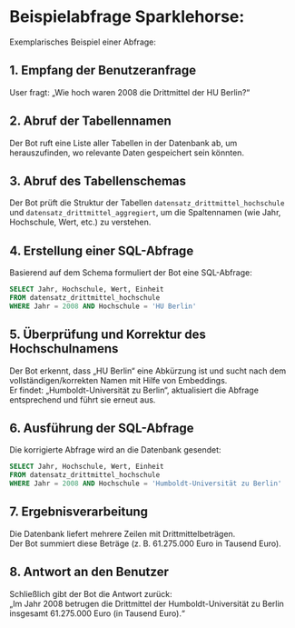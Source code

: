 # Beispielabfrage Sparklehorse:

Exemplarisches Beispiel einer Abfrage:

## 1. Empfang der Benutzeranfrage
User fragt: „Wie hoch waren 2008 die Drittmittel der HU Berlin?“

## 2. Abruf der Tabellennamen
Der Bot ruft eine Liste aller Tabellen in der Datenbank ab, um herauszufinden, wo relevante Daten gespeichert sein könnten.

## 3. Abruf des Tabellenschemas
Der Bot prüft die Struktur der Tabellen `datensatz_drittmittel_hochschule` und `datensatz_drittmittel_aggregiert`, um die Spaltennamen (wie Jahr, Hochschule, Wert, etc.) zu verstehen.

## 4. Erstellung einer SQL-Abfrage
Basierend auf dem Schema formuliert der Bot eine SQL-Abfrage:
```sql
SELECT Jahr, Hochschule, Wert, Einheit 
FROM datensatz_drittmittel_hochschule 
WHERE Jahr = 2008 AND Hochschule = 'HU Berlin'
```

## 5. Überprüfung und Korrektur des Hochschulnamens
Der Bot erkennt, dass „HU Berlin“ eine Abkürzung ist und sucht nach dem vollständigen/korrekten Namen mit Hilfe von Embeddings.  
Er findet: „Humboldt-Universität zu Berlin“, aktualisiert die Abfrage entsprechend und führt sie erneut aus.

## 6. Ausführung der SQL-Abfrage
Die korrigierte Abfrage wird an die Datenbank gesendet:
```sql
SELECT Jahr, Hochschule, Wert, Einheit 
FROM datensatz_drittmittel_hochschule 
WHERE Jahr = 2008 AND Hochschule = 'Humboldt-Universität zu Berlin'
```
## 7. Ergebnisverarbeitung
Die Datenbank liefert mehrere Zeilen mit Drittmittelbeträgen.  
Der Bot summiert diese Beträge (z. B. 61.275.000 Euro in Tausend Euro).

## 8. Antwort an den Benutzer
Schließlich gibt der Bot die Antwort zurück:  
„Im Jahr 2008 betrugen die Drittmittel der Humboldt-Universität zu Berlin insgesamt 61.275.000 Euro (in Tausend Euro).“
